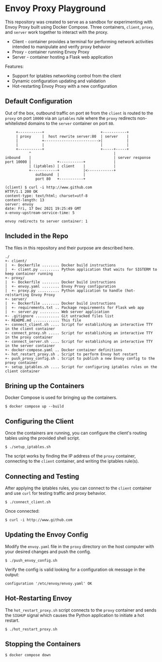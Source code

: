 # Envoy Proxy Playground
 
This repository was created to serve as a sandbox for experimenting with Envoy Proxy built using Docker Compose.  Three containers, `client`, `proxy`, and `server` work together to interact with the proxy.

* Client - container provides a terminal for performing network activities intended to manipulate and verify proxy behavior
* Proxy - container running Envoy Proxy
* Server - container hosting a Flask web application

Features:

* Support for iptables networking control from the client 
* Dynamic configuration updating and validation
* Hot-restarting Envoy Proxy with a new configuration

## Default Configuration

Out of the box, outbound traffic on port `80` from the `client` is routed to the `proxy` on port `10000` via an `iptables` rule where the `proxy` redirects non-whitelisted domains to the `server` container on port `80`.

```
     +-----------+                          +-----------+
     | proxy     |  host rewrite server:80  | server    |
     |           +------------------------->|           |
     |           |                          |           |
     +-----------+                          +-----+-----+
           ^                                      |
inbound    |                                      | server response
port 10000 |            +-----------+             |
           | (iptables) | client    |             |
           +------------+           |<------------+
              outbound  |           |
              port 80   +-----------+
```

```text
(client) $ curl -i http://www.github.com
HTTP/1.1 200 OK
content-type: text/html; charset=utf-8
content-length: 13
server: envoy
date: Fri, 17 Dec 2021 19:25:49 GMT
x-envoy-upstream-service-time: 5

envoy redirects to server container: 1
```

## Included in the Repo

The files in this repository and their purpose are described here.

```Text
./
+- client/
|  +- Dockerfile ........ Docker build instructions
|  +- client.py ......... Python application that waits for SIGTERM to keep container running
+- proxy/
|  +- Dockerfile ........ Docker build instructions
|  +- envoy.yaml ........ Envoy Proxy configuration
|  +- proxy.py .......... Python application to handle (hot-re)starting Envoy Proxy
+- server/
|  +- Dockerfile ........ Docker build instructions
|  +- requirements.txt .. Package requirements for Flask web app
|  +- server.py ......... Web server application
+- .gitignore ........... Git untracked files list
+- README.md ............ This file
+- connect_client.sh .... Script for establishing an interactive TTY in the client container
+- connect_proxy.sh ..... Script for establishing an interactive TTY in the proxy container
+- connect_server.sh .... Script for establishing an interactive TTY in the server container
+- docker-compose.yaml .. Docker container definitions
+- hot_restart_proxy.sh . Script to perform Envoy hot restart
+- push_proxy_config.sh . Script to publish a new Envoy config to the proxy container
+- setup_iptables.sh .... Script for configuring iptables rules on the client container
```

## Brining up the Containers

Docker Compose is used for bringing up the containers.

```shell
$ docker compose up --build
```

## Configuring the Client

Once the containers are running, you can configure the client's routing tables using the provided shell script.

```shell
$ ./setup_iptables.sh
```

The script works by finding the IP address of the `proxy` container, connecting to the `client` container, and writing the iptables rule(s).

## Connecting and Testing

After applying the iptables rules, you can connect to the `client` container and use `curl` for testing traffic and proxy behavior.

```shell
$ ./connect_client.sh
```

Once connected:

```shell
$ curl -i http://www.github.com
```

## Updating the Envoy Config

Modify the `envoy.yaml` file in the `proxy` directory on the host computer with your desired changes and push the config.

```shell
$ ./push_envoy_config.sh
```

Verify the config is valid looking for a configuration ok message in the output:

```shell
configuration '/etc/envoy/envoy.yaml' OK
```

## Hot-Restarting Envoy

The `hot_restart_proxy.sh` script connects to the `proxy` container and sends the `SIGHUP` signal which causes the Python application to initiate a hot restart.

```
$ ./hot_restart_proxy.sh
```

## Stopping the Containers

```shell
$ docker compose down
```

